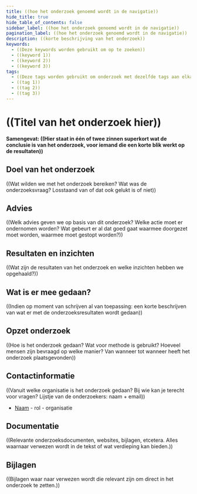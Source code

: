 ```yaml
---
title: ((hoe het onderzoek genoemd wordt in de navigatie))
hide_title: true
hide_table_of_contents: false
sidebar_label: ((hoe het onderzoek genoemd wordt in de navigatie))
pagination_label: ((hoe het onderzoek genoemd wordt in de navigatie))
description: ((korte beschrijving van het onderzoek))
keywords:
  - ((Deze keywords worden gebruikt om op te zoeken))
  - ((keyword 1))
  - ((keyword 2))
  - ((keyword 3))
tags:
  - ((Deze tags worden gebruikt om onderzoek met dezelfde tags aan elkaar te relateren))
  - ((tag 1))
  - ((tag 2))
  - ((tag 3))
---
```


# ((Titel van het onderzoek hier))

**Samengevat: ((Hier staat in één of twee zinnen superkort wat de conclusie is van het onderzoek, voor iemand die een korte blik werkt op de resultaten))**

## Doel van het onderzoek

((Wat wilden we met het onderzoek bereiken? Wat was de onderzoeksvraag? Losstaand van of dat ook gelukt is of niet))

## Advies

((Welk advies geven we op basis van dit onderzoek? Welke actie moet er ondernomen worden? Wat gebeurt er al dat goed gaat waarmee doorgezet moet worden, waarmee moet gestopt worden?))

## Resultaten en inzichten

((Wat zijn de resultaten van het onderzoek en welke inzichten hebben we opgehaald?))

## Wat is er mee gedaan?

((Indien op moment van schrijven al van toepassing: een korte beschrijven van wat er met de onderzoeksresultaten wordt gedaan))

## Opzet onderzoek

((Hoe is het onderzoek gedaan? Wat voor methode is gebruikt? Hoeveel mensen zijn bevraagd op welke manier? Van wanneer tot wanneer heeft het onderzoek plaatsgevonden))

## Contactinformatie

((Vanuit welke organisatie is het onderzoek gedaan? Bij wie kan je terecht voor vragen? Lijstje van de onderzoekers: naam + email))

- [Naam](mailto:email@adres.nl) - rol - organisatie

## Documentatie

((Relevante onderzoeksdocumenten, websites, bijlagen, etcetera. Alles waarnaar verwezen wordt in de tekst of wat verdieping kan bieden.))

## Bijlagen

((Bijlagen waar naar verwezen wordt die relevant zijn om direct in het onderzoek te zetten.))
